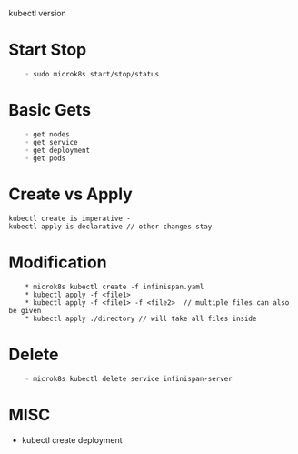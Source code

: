 kubectl version

   #  Start Stop
        ◦ sudo microk8s start/stop/status
   # Basic Gets
        ◦ get nodes
        ◦ get service
        ◦ get deployment
        ◦ get pods
   # Create vs Apply
    kubectl create is imperative -   
    kubectl apply is declarative // other changes stay
   # Modification
        * microk8s kubectl create -f infinispan.yaml
        * kubectl apply -f <file1>
        * kubectl apply -f <file1> -f <file2>  // multiple files can also be given
        * kubectl apply ./directory // will take all files inside
   # Delete
        ◦ microk8s kubectl delete service infinispan-server
  # MISC
  * kubectl create deployment
